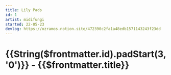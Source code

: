 ```yaml
---
title: Lily Pads
id: 1
artist: midifungi
started: 22-05-23
devlog: https://ozramos.notion.site/472390c2fa1a48edb1571143243f23dd
---
```


# {{String($frontmatter.id).padStart(3, '0')}} - {{$frontmatter.title}}

<Midifungi :layers="['@1/lilies', '@1/ripples']" />
